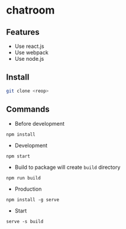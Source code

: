 # chatroom

## Features
 - Use react.js
 - Use webpack
 - Use node.js

## Install
```bash
git clone <reop>
```

## Commands
 - Before development
```
npm install
```

 - Development
```
npm start
```
 - Build to package will create `build` directory
```
npm run build
```
 - Production
```
npm install -g serve
```
 - Start 
```
serve -s build
```